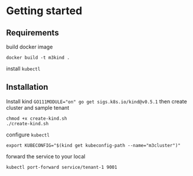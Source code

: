 Getting started
=====

Requirements
---

build docker image

```
docker build -t m3kind .
```

install `kubectl`

Installation
---

Install kind
`GO111MODULE="on" go get sigs.k8s.io/kind@v0.5.1`
then create cluster and sample tenant
```
chmod +x create-kind.sh
./create-kind.sh
```




configure `kubectl`
```
export KUBECONFIG="$(kind get kubeconfig-path --name="m3cluster")"
```


forward the service to your local
```
kubectl port-forward service/tenant-1 9001
```